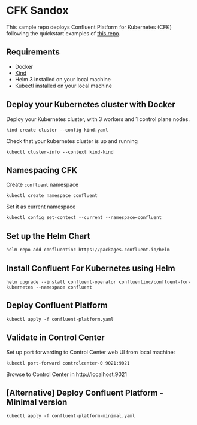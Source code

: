 # CFK Sandox

This sample repo deploys Confluent Platform for Kubernetes (CFK) following the quickstart examples
of [this repo](https://github.com/confluentinc/confluent-kubernetes-examples/tree/master/quickstart-deploy).


## Requirements

  - Docker
  - [Kind](https://kind.sigs.k8s.io)
  - Helm 3 installed on your local machine
  - Kubectl installed on your local machine
  

## Deploy your Kubernetes cluster with Docker

Deploy your Kubernetes cluster, with 3 workers and 1 control plane nodes.

```
kind create cluster --config kind.yaml
```

Check that your kubernetes cluster is up and running

```
kubectl cluster-info --context kind-kind
```

## Namespacing CFK 

Create `confluent` namespace

```
kubectl create namespace confluent
```

Set it as current namespace

```
kubectl config set-context --current --namespace=confluent
```


## Set up the Helm Chart

```
helm repo add confluentinc https://packages.confluent.io/helm
```


## Install Confluent For Kubernetes using Helm

```
helm upgrade --install confluent-operator confluentinc/confluent-for-kubernetes --namespace confluent
```


## Deploy Confluent Platform

```
kubectl apply -f confluent-platform.yaml
```

## Validate in Control Center

Set up port forwarding to Control Center web UI from local machine:

```
kubectl port-forward controlcenter-0 9021:9021
```

Browse to Control Center in http://localhost:9021

## [Alternative] Deploy Confluent Platform - Minimal version

```
kubectl apply -f confluent-platform-minimal.yaml
```
